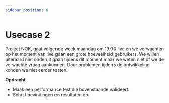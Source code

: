 ```yaml
---
sidebar_position: 6
---
```


# Usecase 2
Project NOK, gaat volgende week maandag om 19.00 live en we verwachten op het moment van live gaan een grote hoeveelheid gebruikers. We willen uiteraard niet onderuit gaan tijdens dit moment maar we weten niet of we de verwachte vraag aankunnen. Door problemen tijdens de ontwikkeling konden we niet eerder testen.

<b>Opdracht</b>

- Maak een performance test die bovenstaande valideert.
- Schrijf bevindingen en resultaten op.